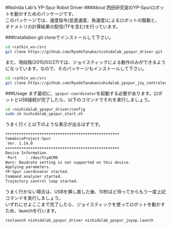 #Nishida Lab's YP-Spur Robot Driver
###About
西田研究室のYP-Spurロボットを動かすためのパッケージです。  
このパッケージでは、速度指令(並進速度、角速度)によるロボットの駆動と、  
オドメトリの計算結果の配信(TFを含む)を行っています。

###Installation
git cloneでインストールして下さい。

```bash
cd <catkin_ws>/src
git clone https://github.com/RyodoTanaka/nishidalab_ypspur_driver.git
```

また、現段階(2015/03/27)では、ジョイスティックによる動作のみができるようになっています。なので、そのパッケージもインストールして下さい。

```bash
cd <catkin_ws>/src
git clone https://github.com/RyodoTanakanishidalab_ypspur_joy_controler.git
```

###Usage
まず最初に、`ypspur-coordinator`を起動する必要があります。ロボットとUSB接続が完了したら、以下のコマンドでそれを実行しましょう。

```bash
cd <nishidalab_ypspur_driver/config
sudo sh nishidalab_ypspur_start.sh
```

うまく行くと以下のような表示が出るはずです。

```bash
++++++++++++++++++++++++++++++++++++++++++++++++++
YamabicoProject-Spur
 Ver. 1.14.0
++++++++++++++++++++++++++++++++++++++++++++++++++
Device Information
 Port    : /dev/ttyACM0 
Warn: Baudrate setting is not supported on this device.
Applying parameters.
YP-Spur coordinator started.
Command analyzer started.
Trajectory control loop started.

```

うまく行かない場合は、USBを挿し直した後、10秒ほど待ってからもう一度上記コマンドを実行しましょう。  
いずれにせよここまで完了したら、ジョイスティックを使ってロボットを動かすため、launchを行います。

```bash
roslaunch nishidalab_ypspur_driver nishidalab_ypspur_joyop.launch
```

